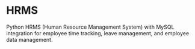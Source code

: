 # HRMS
Python HRMS (Human Resource Management System) with MySQL integration for employee time tracking, leave management, and employee data management.
